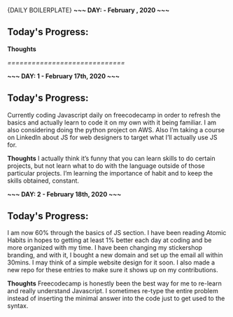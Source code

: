 
{DAILY BOILERPLATE} 
**~~~ DAY:  - February , 2020 ~~~**

## Today's Progress:

**Thoughts**

*=============================*



**~~~ DAY: 1 - February 17th, 2020 ~~~**

## Today's Progress:
Currently coding Javascript daily on freecodecamp in order to refresh the basics and actually learn to code it on my own with it being familiar. I am also considering doing the python project on AWS. Also I’m taking a course on LinkedIn about JS for web designers to target what I’ll actually use JS for.

**Thoughts**
I actually think it’s funny that you can learn skills to do certain projects, but not learn what to do with the language outside of those particular projects. I’m learning the importance of habit and to keep the skills obtained, constant.


**~~~ DAY: 2 - February 18th, 2020 ~~~**

## Today's Progress:
I am now 60% through the basics of JS section. I have been reading Atomic Habits in hopes to getting at least 1% better each day at coding and be more organized with my time. I have been changing my stickershop branding, and with it, I bought a new domain and set up the email all within 30mins. I may think of a simple website design for it soon. I also made a new repo for these entries to make sure it shows up on my contributions.

**Thoughts**
Freecodecamp is honestly been the best way for me to re-learn and really understand Javascript. I sometimes re-type the entire problem instead of inserting the minimal answer into the code just to get used to the syntax. 
